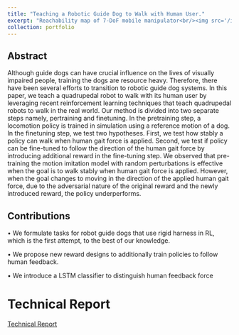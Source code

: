 ```yaml
---
title: "Teaching a Robotic Guide Dog to Walk with Human User."
excerpt: "Reachability map of 7-DoF mobile manipulator<br/><img src='/images/guidedog_w500.png'>"
collection: portfolio
---
```


## Abstract
Although guide dogs can have crucial influence on the lives of visually impaired people, training the dogs are resource heavy. Therefore, there have been several efforts to transition to robotic guide dog systems. In this paper, we teach a quadrupedal robot to walk with its human user by leveraging recent reinforcement learning techniques that teach quadrupedal robots to walk in the real world. Our method is divided into two separate steps namely, pertraining and finetuning. In the pretraining step, a locomotion policy is trained in simulation using a reference motion of a dog. In the finetuning step, we test two hypotheses. First, we test how stably a policy can walk when human gait force is applied. Second, we test if policy can be fine-tuned to follow the direction of the human gait force by introducing additional reward in the fine-tuning step. We observed that pre-training the motion imitation model with random perturbations is effective when the goal is to walk stably when human gait force is applied. However, when the goal changes to moving in the direction of the applied human gait force, due to the adversarial nature of the original reward and the newly introduced reward, the policy underperforms.

## Contributions
• We formulate tasks for robot guide dogs that use rigid harness in RL, which is the first attempt, to the best of our knowledge.

• We propose new reward designs to additionally train policies to follow human feedback.

• We introduce a LSTM classifier to distinguish human feedback force

# Technical Report
[Technical Report](http://ywkim0606.github.io/files/guidedog_project.pdf)
